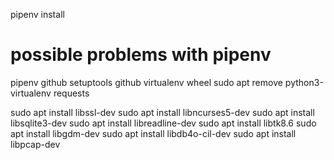 pipenv install

# possible problems with pipenv
pipenv github
setuptools github
virtualenv
wheel
sudo apt remove python3-virtualenv
requests

sudo apt install libssl-dev
sudo apt install libncurses5-dev
sudo apt install libsqlite3-dev
sudo apt install libreadline-dev
sudo apt install libtk8.6
sudo apt install libgdm-dev
sudo apt install libdb4o-cil-dev
sudo apt install libpcap-dev
